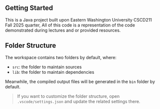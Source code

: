 ## Getting Started

This is a Java project built upon Eastern Washington University CSCD211 Fall 2025 quarter, All of this code is a representation of the code demonstrated during lectures and or provided resources. 

## Folder Structure

The workspace contains two folders by default, where:

- `src`: the folder to maintain sources
- `lib`: the folder to maintain dependencies

Meanwhile, the compiled output files will be generated in the `bin` folder by default.

> If you want to customize the folder structure, open `.vscode/settings.json` and update the related settings there.

